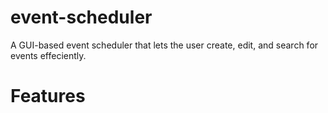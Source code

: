 # event-scheduler
A GUI-based event scheduler that lets the user create, edit, and search for events effeciently.

# Features


